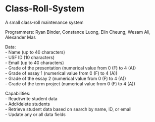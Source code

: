 # Class-Roll-System
A small class-roll maintenance system

Programmers: Ryan Binder, Constance Luong, Elin Cheung, Wesam Ali, Alexander Mas

Data:  
	- Name (up to 40 characters)  
	- USF ID (10 characters)  
	- Email (up to 40 characters)  
	- Grade of the presentation (numerical value from 0 (F) to 4 (A))  
	- Grade of essay 1 (numerical value from 0 (F) to 4 (A))  
	- Grade of the essay 2 (numerical value from 0 (F) to 4 (A))  
	- Grade of the term project (numerical value from 0 (F) to 4 (A))

Capabilities:  
	- Read/write student data  
	- Add/delete students  
	- Retrieve student data based on search by name, ID, or email  
	- Update any or all data fields  

